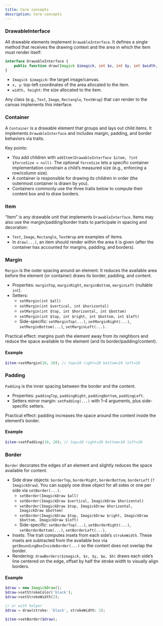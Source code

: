 ```yaml
---
title: Core concepts
description: Core concepts
---
```


### DrawableInterface
All drawable elements implement `DrawableInterface`. It defines a single method that receives the drawing context and the area in which the item must render itself:

```php
interface DrawableInterface {
    public function draw(Imagick $imagick, int $x, int $y, int $width, int $height): void;
}
```

- `Imagick $imagick`: the target image/canvas.
- `x, y`: top-left coordinates of the area allocated to the item.
- `width, height`: the size allocated to the item.

Any class (e.g., `Text`, `Image`, `Rectangle`, `TextWrap`) that can render to the canvas implements this interface.

### Container
A `Container` is a drawable element that groups and lays out child items. It implements `DrawableInterface` and includes margin, padding, and border behaviors via traits.

Key points:
- You add children with `addItem(DrawableInterface $item, ?int $forceSize = null)`. The optional `forceSize` lets a specific container implementation constrain a child’s measured size (e.g., enforcing a row/column size).
- A container is responsible for drawing its children in order (the outermost container is drawn by you).
- Containers commonly use the three traits below to compute their content box and to draw borders.

### Item
“Item” is any drawable unit that implements `DrawableInterface`. Items may also use the margin/padding/border traits to participate in spacing and decoration:
- `Text`, `Image`, `Rectangle`, `TextWrap` are examples of items.
- In `draw(...)`, an item should render within the area it is given (after the container has accounted for margins, padding, and borders).

### Margin
`Margin` is the outer spacing around an element. It reduces the available area before the element (or container) draws its border, padding, and content.

- Properties: `marginTop`, `marginRight`, `marginBottom`, `marginLeft` (nullable `int`).
- Setters:
    - `setMargin(int $all)`
    - `setMargin(int $vertical, int $horizontal)`
    - `setMargin(int $top, int $horizontal, int $bottom)`
    - `setMargin(int $top, int $right, int $bottom, int $left)`
    - Side-specific: `setMarginTop(...)`, `setMarginRight(...)`, `setMarginBottom(...)`, `setMarginLeft(...)`.

Practical effect: margins push the element away from its neighbors and reduce the space available to the element (and its border/padding/content).

#### Example
```php
$item->setMargin(10, 20); // top=10 right=20 bottom=10 left=20
```

### Padding
`Padding` is the inner spacing between the border and the content.

- Properties: `paddingTop`, `paddingRight`, `paddingBottom`, `paddingLeft`.
- Setters mirror margin: `setPadding(...)` with 1–4 arguments, plus side-specific setters.

Practical effect: padding increases the space around the content inside the element’s border.

#### Example
```php
$item->setPadding(10, 20); // top=10 right=20 bottom=10 left=20
```

### Border
`Border` decorates the edges of an element and slightly reduces the space available for content.

- Side draw objects: `borderTop`, `borderRight`, `borderBottom`, `borderLeft` (`?ImagickDraw`). You can supply one draw object for all sides or one per side via `setBorder(...)`.
    - `setBorder(ImagickDraw $all)`
    - `setBorder(ImagickDraw $vertical, ImagickDraw $horizontal)`
    - `setBorder(ImagickDraw $top, ImagickDraw $horizontal, ImagickDraw $bottom)`
    - `setBorder(ImagickDraw $top, ImagickDraw $right, ImagickDraw $bottom, ImagickDraw $left)`
    - Side-specific: `setBorderTop(...)`, `setBorderRight(...)`, `setBorderBottom(...)`, `setBorderLeft(...)`.
- Insets: The trait computes insets from each side’s `strokeWidth`. These insets are subtracted from the available box via `getBoundingBoxInsideBorder(...)` so the content does not overlap the border.
- Rendering: `drawBorders($imagick, $x, $y, $w, $h)` draws each side’s line centered on the edge, offset by half the stroke width to visually align borders.

#### Example
```php
$draw = new ImagickDraw();
$draw->setStrokeColor('black');
$draw->setStrokeWidth(2);

// or with helper
$draw = draw(stroke: 'black', strokeWidth: 2);

$item->setBorder($draw);
```
